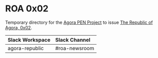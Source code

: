 # ROA 0x02
Temporary directory for the [Agora PEN Project](https://github.com/agorahub/AIPs/projects/1) to issue [The Republic of Agora, 0x02](https://github.com/agorahub/pen0/releases/tag/0x02).

| Slack Workspace | Slack Channel |
| :-------------- | :------------ |
| agora-republic  | #roa-newsroom |
